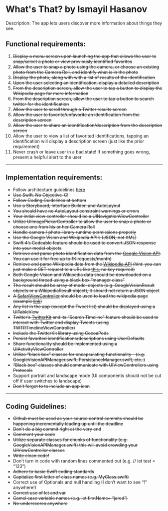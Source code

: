 #  What's That? by Ismayil Hasanov

Description: The app lets users discover more information about things they see.

## Functional requirements:
1) ~~Display a menu screen upon launching the app that allows the user to snap/select a photo or view previously identified favorites~~
2) ~~Allow the user to snap a photo using the camera, or choose an existing photo from the Camera Roll, and identify what is in the photo~~
3) ~~Display the photo, along with with a list of results of the identification~~
4) ~~Upon the user selecting an identification, display a detailed description~~
5) ~~From the description screen, allow the user to tap a button to display the Wikipedia page for more information~~
6) ~~From the description screen, allow the user to tap a button to search twitter for the identification~~
7) ~~Allow the user to scroll through a Twitter results screen~~
8) ~~Allow the user to favorite/unfavorite an identification from the description screen~~
9) ~~Allow the user to share an identification/description from the description screen~~
10) Allow the user to view a list of favorited identifications, tapping an identification will display a description screen (just like the prior requirement)
11) Never crash or leave user in a bad state! If something goes wrong, present a helpful alert to the user
---
## Implementation requirements:
* Follow architecture guidelines [here](https://docs.google.com/drawings/d/1Kc6rPKa9k94aPkwGJZHOgSF776gEFbRDpDvEQeVXceU/edit?usp=sharing)
* ~~Use Swift. No Objective-C!~~
* ~~Follow Coding Guidelines at bottom~~
* ~~Use a Storyboard, Interface Builder, and AutoLayout~~
* ~~You should have no AutoLayout constraint warnings or errors~~
* ~~Your initial view controller should be a UINavigationViewController~~
* ~~Utilize UIImagePickerController to allow the user to snap a photo or choose one from his or her Camera Roll~~
* ~~Handle camera / photo library runtime permissions properly~~
* ~~Use the Google Vision and Wikipedia API’s (JSON, not XML)~~
* ~~Swift 4’s Codeable feature should be used to convert JSON response into your model objects~~
* ~~Retrieve and parse photo identification data from the [Google Vision API](https://cloud.google.com/vision/). You can use it for free up to 1K requests/month)~~
* ~~Retrieve and parse Wikipedia data from the [Wikipedia API](https://www.mediawiki.org/wiki/API:Main_page) (hint: you can just make a GET request to a URL like [this](https://en.wikipedia.org/w/api.php?format=json&action=query&prop=extracts&exintro=&explaintext=&titles=iPhone), no key required)~~
* ~~Both Google Vision and Wikipedia data should be downloaded on a background thread using a black box “manager class”~~
* ~~The result should be array of model objects (e.g. GoogleVisionResult objects or a WikipediaResult object), it should not return a JSON object~~
* ~~A [SafariViewController](https://www.hackingwithswift.com/read/32/3/how-to-use-sfsafariviewcontroller-to-browse-a-web-page) should be used to load the wikipedia page (example [link](https://en.wikipedia.org/?curid=16161443))~~
* ~~Any list in the app (except the Tweet list) should be displayed using a UITableView~~
* ~~Twitter’s [TwitterKit](https://dev.twitter.com/twitterkit/ios/overview) and its “Search Timeline” feature should be used to interact with Twitter and display Tweets (using TWTRTimelineViewController)~~
* ~~Include the TwitterKit library using CocoaPods~~
* ~~Persist favorited identifications/descriptions using UserDefaults~~
* ~~Share functionality should be implemented using a UIActivityViewController~~
* ~~Utilize “black box” classes for encapsulating functionality - (e.g. GoogleVisionAPIManager.swift, PersistanceManager.swift, etc..)~~
* ~~“Black box” classes should communicate with UIViewControllers using Protocols~~
* Support portrait and landscape mode (UI components should not be cut off if user switches to landscape)
* ~~Don't forget to to include an app icon~~
---
## Coding Guidelines:
* ~~Github must be used as your source control commits should be happening incrementally leading up until the deadline~~
* ~~Don’t do a big commit right at the very end~~
* ~~Comment your code~~
* ~~Utilize separate classes for chunks of functionality (e.g. GoogleVisionAPIManager.swift) this will avoid crowding your UIViewController classes~~
* ~~Write clean code!~~
* Don’t turn in code with random lines commented out (e.g. // let test = “123”)
* ~~Adhere to basic Swift coding standards~~
* ~~Capitalize first letter of class names (e.g. MyClass.swift)~~
* Correct use of Optionals and null handling (I don’t want to see “!” anywhere!)
* ~~Correct use of let and var~~
* ~~Camel case variable names (e.g. let firstName= “jared”)~~
* ~~No underscores anywhere~~
